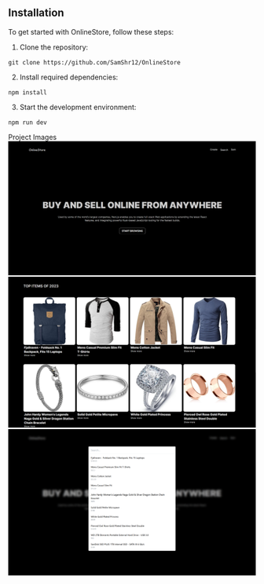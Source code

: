 ﻿## Installation
To get started with OnlineStore, follow these steps:

1. Clone the repository:
```
git clone https://github.com/SamShr12/OnlineStore
```
2. Install required dependencies:
```
npm install
```
3. Start the development environment:
```
npm run dev
```
Project Images
![Thumbnail](thumbnail.png)
![Body](body.png)
![Search](search.png)
